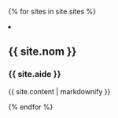 ---
---
{% for sites in site.sites %}
  <li>
    <h2>{{ site.nom }}</h2>
    <h3>{{ site.aide }}</h3>
    <p>{{ site.content | markdownify }}</p>
  </li>
{% endfor %}